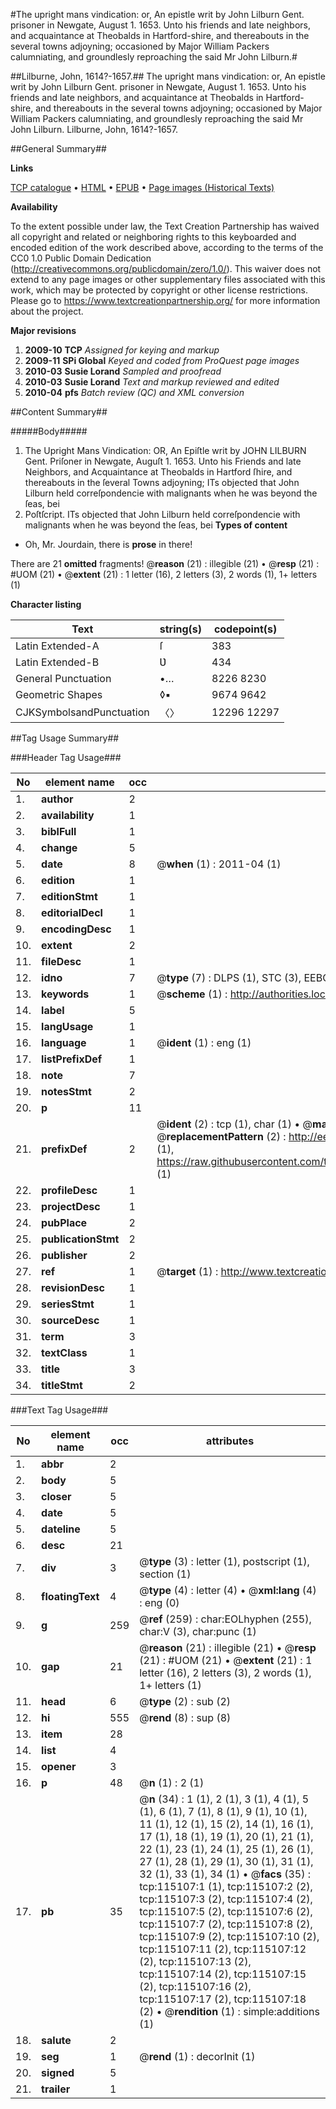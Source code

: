 #The upright mans vindication: or, An epistle writ by John Lilburn Gent. prisoner in Newgate, August 1. 1653. Unto his friends and late neighbors, and acquaintance at Theobalds in Hartford-shire, and thereabouts in the several towns adjoyning; occasioned by Major William Packers calumniating, and groundlesly reproaching the said Mr John Lilburn.#

##Lilburne, John, 1614?-1657.##
The upright mans vindication: or, An epistle writ by John Lilburn Gent. prisoner in Newgate, August 1. 1653. Unto his friends and late neighbors, and acquaintance at Theobalds in Hartford-shire, and thereabouts in the several towns adjoyning; occasioned by Major William Packers calumniating, and groundlesly reproaching the said Mr John Lilburn.
Lilburne, John, 1614?-1657.

##General Summary##

**Links**

[TCP catalogue](http://www.ota.ox.ac.uk/tcp/)  • 
[HTML](http://tei.it.ox.ac.uk/tcp/Texts-HTML/free/A88/A88267.html)  • 
[EPUB](http://tei.it.ox.ac.uk/tcp/Texts-EPUB/free/A88/A88267.epub) • 
[Page images (Historical Texts)](https://historicaltexts.jisc.ac.uk/eebo-99862927e)

**Availability**

To the extent possible under law, the Text Creation Partnership has waived all copyright and related or neighboring rights to this keyboarded and encoded edition of the work described above, according to the terms of the CC0 1.0 Public Domain Dedication (http://creativecommons.org/publicdomain/zero/1.0/). This waiver does not extend to any page images or other supplementary files associated with this work, which may be protected by copyright or other license restrictions. Please go to https://www.textcreationpartnership.org/ for more information about the project.

**Major revisions**

1. __2009-10__ __TCP__ *Assigned for keying and markup*
1. __2009-11__ __SPi Global__ *Keyed and coded from ProQuest page images*
1. __2010-03__ __Susie Lorand__ *Sampled and proofread*
1. __2010-03__ __Susie Lorand__ *Text and markup reviewed and edited*
1. __2010-04__ __pfs__ *Batch review (QC) and XML conversion*

##Content Summary##

#####Body#####

1. The Upright Mans Vindication: OR, An Epiſtle writ by JOHN LILBURN Gent. Priſoner in Newgate, Auguſt 1. 1653. Unto his Friends and late Neighbors, and Acquaintance at Theobalds in Hartford ſhire, and thereabouts in the ſeveral Towns adjoyning;
ITs objected that John Lilburn held correſpondencie with malignants when he was beyond the ſeas, bei
1. Poſtſcript.
ITs objected that John Lilburn held correſpondencie with malignants when he was beyond the ſeas, bei
**Types of content**

  * Oh, Mr. Jourdain, there is **prose** in there!

There are 21 **omitted** fragments! 
 @__reason__ (21) : illegible (21)  •  @__resp__ (21) : #UOM (21)  •  @__extent__ (21) : 1 letter (16), 2 letters (3), 2 words (1), 1+ letters (1)

**Character listing**


|Text|string(s)|codepoint(s)|
|---|---|---|
|Latin Extended-A|ſ|383|
|Latin Extended-B|Ʋ|434|
|General Punctuation|•…|8226 8230|
|Geometric Shapes|◊▪|9674 9642|
|CJKSymbolsandPunctuation|〈〉|12296 12297|

##Tag Usage Summary##

###Header Tag Usage###

|No|element name|occ|attributes|
|---|---|---|---|
|1.|__author__|2||
|2.|__availability__|1||
|3.|__biblFull__|1||
|4.|__change__|5||
|5.|__date__|8| @__when__ (1) : 2011-04 (1)|
|6.|__edition__|1||
|7.|__editionStmt__|1||
|8.|__editorialDecl__|1||
|9.|__encodingDesc__|1||
|10.|__extent__|2||
|11.|__fileDesc__|1||
|12.|__idno__|7| @__type__ (7) : DLPS (1), STC (3), EEBO-CITATION (1), PROQUEST (1), VID (1)|
|13.|__keywords__|1| @__scheme__ (1) : http://authorities.loc.gov/ (1)|
|14.|__label__|5||
|15.|__langUsage__|1||
|16.|__language__|1| @__ident__ (1) : eng (1)|
|17.|__listPrefixDef__|1||
|18.|__note__|7||
|19.|__notesStmt__|2||
|20.|__p__|11||
|21.|__prefixDef__|2| @__ident__ (2) : tcp (1), char (1)  •  @__matchPattern__ (2) : ([0-9\-]+):([0-9IVX]+) (1), (.+) (1)  •  @__replacementPattern__ (2) : http://eebo.chadwyck.com/downloadtiff?vid=$1&page=$2 (1), https://raw.githubusercontent.com/textcreationpartnership/Texts/master/tcpchars.xml#$1 (1)|
|22.|__profileDesc__|1||
|23.|__projectDesc__|1||
|24.|__pubPlace__|2||
|25.|__publicationStmt__|2||
|26.|__publisher__|2||
|27.|__ref__|1| @__target__ (1) : http://www.textcreationpartnership.org/docs/. (1)|
|28.|__revisionDesc__|1||
|29.|__seriesStmt__|1||
|30.|__sourceDesc__|1||
|31.|__term__|3||
|32.|__textClass__|1||
|33.|__title__|3||
|34.|__titleStmt__|2||


###Text Tag Usage###

|No|element name|occ|attributes|
|---|---|---|---|
|1.|__abbr__|2||
|2.|__body__|5||
|3.|__closer__|5||
|4.|__date__|5||
|5.|__dateline__|5||
|6.|__desc__|21||
|7.|__div__|3| @__type__ (3) : letter (1), postscript (1), section (1)|
|8.|__floatingText__|4| @__type__ (4) : letter (4)  •  @__xml:lang__ (4) : eng (0)|
|9.|__g__|259| @__ref__ (259) : char:EOLhyphen (255), char:V (3), char:punc (1)|
|10.|__gap__|21| @__reason__ (21) : illegible (21)  •  @__resp__ (21) : #UOM (21)  •  @__extent__ (21) : 1 letter (16), 2 letters (3), 2 words (1), 1+ letters (1)|
|11.|__head__|6| @__type__ (2) : sub (2)|
|12.|__hi__|555| @__rend__ (8) : sup (8)|
|13.|__item__|28||
|14.|__list__|4||
|15.|__opener__|3||
|16.|__p__|48| @__n__ (1) : 2 (1)|
|17.|__pb__|35| @__n__ (34) : 1 (1), 2 (1), 3 (1), 4 (1), 5 (1), 6 (1), 7 (1), 8 (1), 9 (1), 10 (1), 11 (1), 12 (1), 15 (2), 14 (1), 16 (1), 17 (1), 18 (1), 19 (1), 20 (1), 21 (1), 22 (1), 23 (1), 24 (1), 25 (1), 26 (1), 27 (1), 28 (1), 29 (1), 30 (1), 31 (1), 32 (1), 33 (1), 34 (1)  •  @__facs__ (35) : tcp:115107:1 (1), tcp:115107:2 (2), tcp:115107:3 (2), tcp:115107:4 (2), tcp:115107:5 (2), tcp:115107:6 (2), tcp:115107:7 (2), tcp:115107:8 (2), tcp:115107:9 (2), tcp:115107:10 (2), tcp:115107:11 (2), tcp:115107:12 (2), tcp:115107:13 (2), tcp:115107:14 (2), tcp:115107:15 (2), tcp:115107:16 (2), tcp:115107:17 (2), tcp:115107:18 (2)  •  @__rendition__ (1) : simple:additions (1)|
|18.|__salute__|2||
|19.|__seg__|1| @__rend__ (1) : decorInit (1)|
|20.|__signed__|5||
|21.|__trailer__|1||

